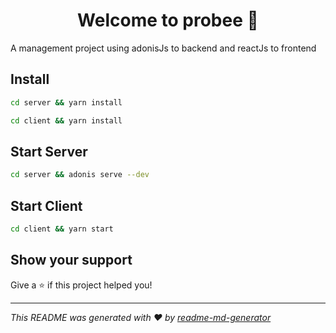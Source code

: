 <h1 align="center">Welcome to probee 👋</h1>
<p>
  A management project using adonisJs to backend and reactJs to frontend
</p>

## Install

```sh
cd server && yarn install 
```
```sh
cd client && yarn install
```

## Start Server

```sh
cd server && adonis serve --dev
```

## Start Client

```sh
cd client && yarn start
```

## Show your support

Give a ⭐️ if this project helped you!

***
_This README was generated with ❤️ by [readme-md-generator](https://github.com/kefranabg/readme-md-generator)_
